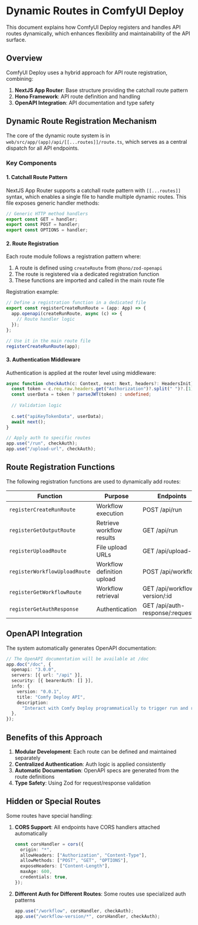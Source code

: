 # Dynamic Routes in ComfyUI Deploy

This document explains how ComfyUI Deploy registers and handles API routes dynamically, which enhances flexibility and maintainability of the API surface.

## Overview

ComfyUI Deploy uses a hybrid approach for API route registration, combining:

1. **NextJS App Router**: Base structure providing the catchall route pattern
2. **Hono Framework**: API route definition and handling
3. **OpenAPI Integration**: API documentation and type safety

## Dynamic Route Registration Mechanism

The core of the dynamic route system is in `web/src/app/(app)/api/[[...routes]]/route.ts`, which serves as a central dispatch for all API endpoints.

### Key Components

#### 1. Catchall Route Pattern

NextJS App Router supports a catchall route pattern with `[[...routes]]` syntax, which enables a single file to handle multiple dynamic routes. This file exposes generic handler methods:

```typescript
// Generic HTTP method handlers
export const GET = handler;
export const POST = handler;
export const OPTIONS = handler;
```

#### 2. Route Registration

Each route module follows a registration pattern where:

1. A route is defined using `createRoute` from `@hono/zod-openapi`
2. The route is registered via a dedicated registration function
3. These functions are imported and called in the main route file

Registration example:

```typescript
// Define a registration function in a dedicated file
export const registerCreateRunRoute = (app: App) => {
  app.openapi(createRunRoute, async (c) => {
    // Route handler logic
  });
};

// Use it in the main route file
registerCreateRunRoute(app);
```

#### 3. Authentication Middleware

Authentication is applied at the router level using middleware:

```typescript
async function checkAuth(c: Context, next: Next, headers?: HeadersInit) {
  const token = c.req.raw.headers.get("Authorization")?.split(" ")?.[1];
  const userData = token ? parseJWT(token) : undefined;
  
  // Validation logic
  
  c.set("apiKeyTokenData", userData);
  await next();
}

// Apply auth to specific routes
app.use("/run", checkAuth);
app.use("/upload-url", checkAuth);
```

## Route Registration Functions

The following registration functions are used to dynamically add routes:

| Function | Purpose | Endpoints |
|---------|----------|----------|
| `registerCreateRunRoute` | Workflow execution | POST /api/run |
| `registerGetOutputRoute` | Retrieve workflow results | GET /api/run |
| `registerUploadRoute` | File upload URLs | GET /api/upload-url |
| `registerWorkflowUploadRoute` | Workflow definition upload | POST /api/workflow |
| `registerGetWorkflowRoute` | Workflow retrieval | GET /api/workflow-version/:id |
| `registerGetAuthResponse` | Authentication | GET /api/auth-response/:request_id |

## OpenAPI Integration

The system automatically generates OpenAPI documentation:

```typescript
// The OpenAPI documentation will be available at /doc
app.doc("/doc", {
  openapi: "3.0.0",
  servers: [{ url: "/api" }],
  security: [{ bearerAuth: [] }],
  info: {
    version: "0.0.1",
    title: "Comfy Deploy API",
    description:
      "Interact with Comfy Deploy programmatically to trigger run and retrieve output",
  },
});
```

## Benefits of this Approach

1. **Modular Development**: Each route can be defined and maintained separately
2. **Centralized Authentication**: Auth logic is applied consistently
3. **Automatic Documentation**: OpenAPI specs are generated from the route definitions
4. **Type Safety**: Using Zod for request/response validation

## Hidden or Special Routes

Some routes have special handling:

1. **CORS Support**: All endpoints have CORS handlers attached automatically
   ```typescript
   const corsHandler = cors({
     origin: "*",
     allowHeaders: ["Authorization", "Content-Type"],
     allowMethods: ["POST", "GET", "OPTIONS"],
     exposeHeaders: ["Content-Length"],
     maxAge: 600,
     credentials: true,
   });
   ```

2. **Different Auth for Different Routes**: Some routes use specialized auth patterns
   ```typescript
   app.use("/workflow", corsHandler, checkAuth);
   app.use("/workflow-version/*", corsHandler, checkAuth);
   ``` 